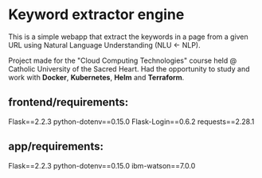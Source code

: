 # Keyword extractor engine

This is a simple webapp that extract the keywords in a page from a given URL using Natural Language Understanding (NLU <- NLP).

Project made for the "Cloud Computing Technologies" course held @ Catholic University of the Sacred Heart. Had the opportunity to study and work with **Docker**, **Kubernetes**, **Helm** and **Terraform**.


## frontend/requirements:
Flask==2.2.3
python-dotenv==0.15.0
Flask-Login==0.6.2
requests==2.28.1


## app/requirements:
Flask==2.2.3
python-dotenv==0.15.0
ibm-watson==7.0.0
